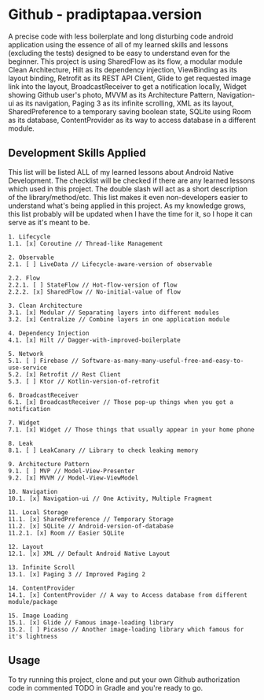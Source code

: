 # Github - pradiptapaa.version
A precise code with less boilerplate and long disturbing code android application using the essence of all of my learned skills and lessons (excluding the tests) designed to be easy to understand even for the beginner. This project is using SharedFlow as its flow, a modular module Clean Architecture, Hilt as its dependency injection, ViewBinding as its layout binding, Retrofit as its REST API Client, Glide to get requested image link into the layout, BroadcastReceiver to get a notification locally, Widget showing Github user's photo, MVVM as its Architecture Pattern, Navigation-ui as its navigation, Paging 3 as its infinite scrolling, XML as its layout, SharedPreference to a temporary saving boolean state, SQLite using Room as its database, ContentProvider as its way to access database in a different module.

## Development Skills Applied
This list will be listed ALL of my learned lessons about Android Native Development. The checklist will be checked if there are any learned lessons which used in this project. The double slash will act as a short description of the library/method/etc. This list makes it even non-developers easier to understand what's being applied in this project. As my knowledge grows, this list probably will be updated when I have the time for it, so I hope it can serve as it's meant to be.
```
1. Lifecycle
1.1. [x] Coroutine // Thread-like Management

2. Observable
2.1. [ ] LiveData // Lifecycle-aware-version of observable

2.2. Flow 
2.2.1. [ ] StateFlow // Hot-flow-version of flow
2.2.2. [x] SharedFlow // No-initial-value of flow

3. Clean Architecture
3.1. [x] Modular // Separating layers into different modules
3.2. [x] Centralize // Combine layers in one application module

4. Dependency Injection
4.1. [x] Hilt // Dagger-with-improved-boilerplate

5. Network
5.1. [ ] Firebase // Software-as-many-many-useful-free-and-easy-to-use-service  
5.2. [x] Retrofit // Rest Client 
5.3. [ ] Ktor // Kotlin-version-of-retrofit

6. BroadcastReceiver 
6.1. [x] BroadcastReceiver // Those pop-up things when you got a notification 

7. Widget
7.1. [x] Widget // Those things that usually appear in your home phone

8. Leak
8.1. [ ] LeakCanary // Library to check leaking memory

9. Architecture Pattern
9.1. [ ] MVP // Model-View-Presenter
9.2. [x] MVVM // Model-View-ViewModel

10. Navigation
10.1. [x] Navigation-ui // One Activity, Multiple Fragment

11. Local Storage
11.1. [x] SharedPreference // Temporary Storage
11.2. [x] SQLite // Android-version-of-database
11.2.1. [x] Room // Easier SQLite

12. Layout
12.1. [x] XML // Default Android Native Layout

13. Infinite Scroll
13.1. [x] Paging 3 // Improved Paging 2

14. ContentProvider
14.1. [x] ContentProvider // A way to Access database from different module/package

15. Image Loading
15.1. [x] Glide // Famous image-loading library
15.2. [ ] Picasso // Another image-loading library which famous for it's lightness
```
## Usage
To try running this project, clone and put your own Github authorization code in commented TODO in Gradle and you're ready to go.
